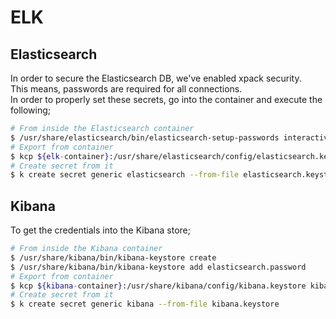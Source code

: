 # ELK

## Elasticsearch
In order to secure the Elasticsearch DB, we've enabled xpack security.  
This means, passwords are required for all connections.  
In order to properly set these secrets, go into the container and execute the following;  
```bash
# From inside the Elasticsearch container
$ /usr/share/elasticsearch/bin/elasticsearch-setup-passwords interactive
# Export from container
$ kcp ${elk-container}:/usr/share/elasticsearch/config/elasticsearch.keystore elasticsearch.keystore
# Create secret from it
$ k create secret generic elasticsearch --from-file elasticsearch.keystore
```

## Kibana
To get the credentials into the Kibana store;  
```bash
# From inside the Kibana container
$ /usr/share/kibana/bin/kibana-keystore create
$ /usr/share/kibana/bin/kibana-keystore add elasticsearch.password
# Export from container
$ kcp ${kibana-container}:/usr/share/kibana/config/kibana.keystore kibana.keystore
# Create secret from it
$ k create secret generic kibana --from-file kibana.keystore
```